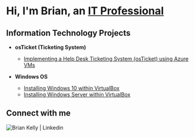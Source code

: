 <h1>Hi, I'm Brian, an <a href="https://www.linkedin.com/in/briankelly-it">IT Professional</a></h1>

<h2>Information Technology Projects</h2>

- <b>osTicket (Ticketing System)</b>
  - [Implementing a Help Desk Ticketing System (osTicket) using Azure VMs](https://github.com/briankelly-it/osticket-azure-install)

- <b>Windows OS</b>
  - [Installing Windows 10 within VirtualBox](https://github.com/briankelly-it/windows-10-virtualbox)
  - [Installing Windows Server within VirtualBox](https://github.com/briankelly-it/windows-server-virtualbox)

<h2>Connect with me</h2>

<a href="https://www.linkedin.com/in/briankelly-it"><img align="left" alt="Brian Kelly | Linkedin" src="https://img.shields.io/badge/LinkedIn-0077B5?style=for-the-badge&logo=linkedin&logoColor=white" /></a>
